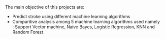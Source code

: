 The main objective of this projects are:
- Predict stroke using different machine learning algorithms
- Comparitive analysis among 5 machine learning algorithms used namely : Support Vector machine, Naive Bayes, Logistic Regression, KNN and Random Forest 
